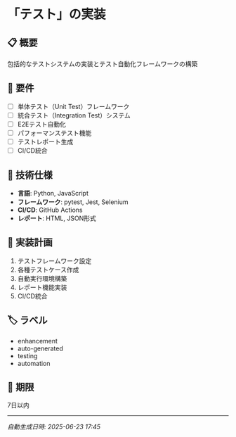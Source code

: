 # 「テスト」の実装

## 📋 概要
包括的なテストシステムの実装とテスト自動化フレームワークの構築

## 🎯 要件
- [ ] 単体テスト（Unit Test）フレームワーク
- [ ] 統合テスト（Integration Test）システム
- [ ] E2Eテスト自動化
- [ ] パフォーマンステスト機能
- [ ] テストレポート生成
- [ ] CI/CD統合

## 🔧 技術仕様
- **言語**: Python, JavaScript
- **フレームワーク**: pytest, Jest, Selenium
- **CI/CD**: GitHub Actions
- **レポート**: HTML, JSON形式

## 📝 実装計画
1. テストフレームワーク設定
2. 各種テストケース作成
3. 自動実行環境構築
4. レポート機能実装
5. CI/CD統合

## 🏷️ ラベル
- enhancement
- auto-generated
- testing
- automation

## 📅 期限
7日以内

---
*自動生成日時: 2025-06-23 17:45*
